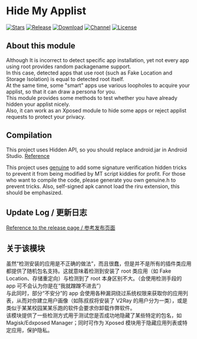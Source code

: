# Hide My Applist
[![Stars](https://img.shields.io/github/stars/Dr-TSNG/Hide-My-Applist?label=Stars)](https://github.com/Dr-TSNG)
[![Release](https://img.shields.io/github/v/release/Dr-TSNG/Hide-My-Applist?label=Release)](https://github.com/Dr-TSNG/Hide-My-Applist/releases/latest)
[![Download](https://img.shields.io/github/downloads/Dr-TSNG/Hide-My-Applist/total)](https://github.com/Dr-TSNG/Hide-My-Applist/releases/latest)
[![Channel](https://img.shields.io/badge/Telegram-Channel-blue.svg?logo=telegram)](https://t.me/HideMyApplist)
[![License](https://img.shields.io/github/license/Dr-TSNG/Hide-My-Applist?label=License)](https://choosealicense.com/licenses/gpl-3.0/)
## About this module  
Although It is incorrect to detect specific app installation, yet not every app using root provides random packagename support.  
In this case, detected apps that use root (such as Fake Location and Storage Isolation) is equal to detected root itself.  
At the same time, some "smart" apps use various loopholes to acquire your applist, so that it can draw a persona for you.  
This module provides some methods to test whether you have already hidden your applist nicely.  
Also, it can work as an Xposed module to hide some apps or reject applist requests to protect your privacy.   
## Compilation
This project uses Hidden API, so you should replace android.jar in Android Studio. [Reference](https://github.com/anggrayudi/android-hidden-api)  

This project uses [genuine](https://github.com/brevent/genuine) to add some signature verification hidden tricks to prevent it from being modified by MT script kiddies for profit. For those who want to compile the code, please generate you own genuine.h to prevent tricks. Also, self-signed apk cannot load the riru extension, this should be emphasized.
## Update Log / 更新日志
[Reference to the release page / 参考发布页面](https://github.com/Dr-TSNG/Hide-My-Applist/releases)  

## 关于该模块  
虽然“检测安装的应用是不正确的做法”，而且很蠢，但是并不是所有的插件类应用都提供了随机包名支持。这就意味着检测到安装了 root 类应用（如 Fake Location、存储重定向）与检测到了 root 本身区别不大。（会使用检测手段的 app 可不会认为你是在“我就蹭蹭不进去”）  
与此同时，部分“不安分”的 app 会使用各种漏洞绕过系统权限来获取你的应用列表，从而对你建立用户画像（如陈叔叔将安装了 V2Ray 的用户分为一类），或是类似于某某校园某某乐跑的软件会要求你卸载作弊软件。  
该模块提供了一些检测方式用于测试您是否成功地隐藏了某些特定的包名，如 Magisk/Edxposed Manager；同时可作为 Xposed 模块用于隐藏应用列表或特定应用，保护隐私。  
